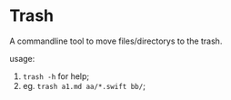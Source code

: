 # Trash

A commandline tool to move files/directorys to the trash.

usage:
1. `trash -h` for help;
2. eg. `trash a1.md aa/*.swift bb/`;

